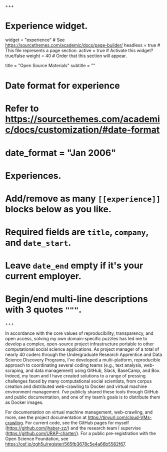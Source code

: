 +++
# Experience widget.
widget = "experience"  # See https://sourcethemes.com/academic/docs/page-builder/
headless = true  # This file represents a page section.
active = true  # Activate this widget? true/false
weight = 40  # Order that this section will appear.

title = "Open Source Materials"
subtitle = ""

# Date format for experience
#   Refer to https://sourcethemes.com/academic/docs/customization/#date-format
# date_format = "Jan 2006"

# Experiences.
#   Add/remove as many `[[experience]]` blocks below as you like.
#   Required fields are `title`, `company`, and `date_start`.
#   Leave `date_end` empty if it's your current employer.
#   Begin/end multi-line descriptions with 3 quotes `"""`.

+++


In accordance with the core values of reproducibility, transparency, and open access, solving my own domain-specific puzzles has led me to develop a complex, open-source project infrastructure portable to other computational social science applications. As project manager of a total of nearly 40 coders through the Undergraduate Research Apprentice and Data Science Discovery Programs, I’ve developed a multi-platform, reproducible approach to coordinating several coding teams (e.g., text analysis, web-scraping, and data management) using GitHub, Slack, BaseCamp, and Box. Indeed, my team and I have created solutions to a range of pressing challenges faced by many computational social scientists, from corpus creation and distributed web-crawling to Docker and virtual machine environment management. I’ve publicly shared these tools through GitHub and public documentation, and one of my team’s goals is to distribute them as Docker images. 

For documentation on virtual machine management, web-crawling, and more, see the project documentation at https://tinyurl.com/cloud-VMs-crawling. For current code, see the GitHub pages for myself (https://github.com/jhaber-zz/) and the research team I supervise (https://github.com/URAP-charter/). For a public pre-registration with the Open Science Foundation, see https://osf.io/zgh5u/register/565fb3678c5e4a66b5582f67.
